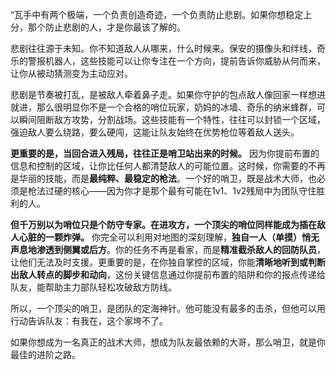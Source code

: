 “瓦手中有两个极端，一个负责创造奇迹，一个负责防止悲剧。如果你想稳定上分，那个防止悲剧的人，才是你最该了解的。

悲剧往往源于未知。你不知道敌人从哪来，什么时候来。保安的摄像头和绊线，奇乐的警报机器人，这些技能可以让你专注在一个方向，提前告诉你威胁从何而来，让你从被动猜测变为主动应对。

悲剧是节奏被打乱，是被敌人牵着鼻子走。如果你守护的包点敌人像回家一样想进就进，那么很明显你不是一个合格的哨位玩家，奶妈的冰墙、奇乐的纳米蜂群，可以瞬间阻断敌方攻势，分割战场。这些技能有一个特性，往往可以封锁一个区域，强迫敌人要么绕路，要么硬闯，这能让队友始终在优势枪位等着敌人送头。

**更重要的是，当回合进入残局，往往正是哨卫站出来的时候。** 因为你提前布置的信息和控制的区域，让你比任何人都清楚敌人的可能位置。这时候，你需要的不再是华丽的技能，而是**最纯粹、最稳定的枪法**。一个好的哨卫，既是战术大师，也必须是枪法过硬的核心——因为你才是那个最有可能在1v1、1v2残局中为团队守住胜利的人。

**但千万别以为哨位只是个防守专家。在进攻方，一个顶尖的哨位同样能成为插在敌人心脏的一颗炸弹。** 你完全可以利用对地图的深刻理解，**独自一人（单摸）悄无声息地渗透到侧翼或后方**。你的任务不再是看家，而是**精准截杀敌人的回防队员**，让他们无法及时支援。更重要的是，在你独自掌控的区域，你能**清晰地听到或判断出敌人转点的脚步和动向**，这份关键信息通过你提前布置的陷阱和你的报点传递给队友，能帮助主力部队轻松攻破敌方防线。

所以，一个顶尖的哨卫，是团队的定海神针。他可能没有最多的击杀，但他可以用行动告诉队友：有我在，这个家垮不了。

如果你想成为一名真正的战术大师，想成为队友最依赖的大哥，那么哨卫，就是你最佳的进阶之路。
